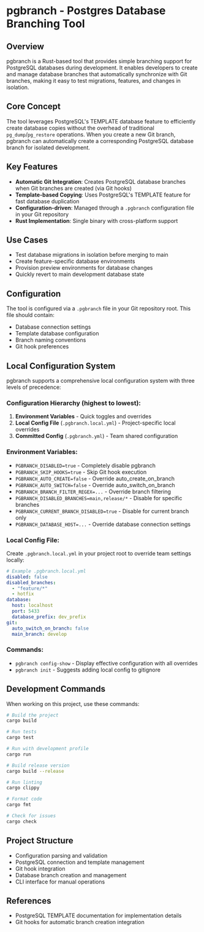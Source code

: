 # pgbranch - Postgres Database Branching Tool

## Overview
pgbranch is a Rust-based tool that provides simple branching support for PostgreSQL databases during development. It enables developers to create and manage database branches that automatically synchronize with Git branches, making it easy to test migrations, features, and changes in isolation.

## Core Concept
The tool leverages PostgreSQL's TEMPLATE database feature to efficiently create database copies without the overhead of traditional `pg_dump`/`pg_restore` operations. When you create a new Git branch, pgbranch can automatically create a corresponding PostgreSQL database branch for isolated development.

## Key Features
- **Automatic Git Integration**: Creates PostgreSQL database branches when Git branches are created (via Git hooks)
- **Template-based Copying**: Uses PostgreSQL's TEMPLATE feature for fast database duplication
- **Configuration-driven**: Managed through a `.pgbranch` configuration file in your Git repository
- **Rust Implementation**: Single binary with cross-platform support

## Use Cases
- Test database migrations in isolation before merging to main
- Create feature-specific database environments
- Provision preview environments for database changes
- Quickly revert to main development database state

## Configuration
The tool is configured via a `.pgbranch` file in your Git repository root. This file should contain:
- Database connection settings
- Template database configuration
- Branch naming conventions
- Git hook preferences

## Local Configuration System

pgbranch supports a comprehensive local configuration system with three levels of precedence:

### Configuration Hierarchy (highest to lowest):
1. **Environment Variables** - Quick toggles and overrides
2. **Local Config File** (`.pgbranch.local.yml`) - Project-specific local overrides  
3. **Committed Config** (`.pgbranch.yml`) - Team shared configuration

### Environment Variables:
- `PGBRANCH_DISABLED=true` - Completely disable pgbranch
- `PGBRANCH_SKIP_HOOKS=true` - Skip Git hook execution
- `PGBRANCH_AUTO_CREATE=false` - Override auto_create_on_branch
- `PGBRANCH_AUTO_SWITCH=false` - Override auto_switch_on_branch
- `PGBRANCH_BRANCH_FILTER_REGEX=...` - Override branch filtering
- `PGBRANCH_DISABLED_BRANCHES=main,release/*` - Disable for specific branches
- `PGBRANCH_CURRENT_BRANCH_DISABLED=true` - Disable for current branch only
- `PGBRANCH_DATABASE_HOST=...` - Override database connection settings

### Local Config File:
Create `.pgbranch.local.yml` in your project root to override team settings locally:

```yaml
# Example .pgbranch.local.yml
disabled: false
disabled_branches:
  - "feature/*"
  - hotfix
database:
  host: localhost
  port: 5433
  database_prefix: dev_prefix
git:
  auto_switch_on_branch: false
  main_branch: develop
```

### Commands:
- `pgbranch config-show` - Display effective configuration with all overrides
- `pgbranch init` - Suggests adding local config to gitignore

## Development Commands
When working on this project, use these commands:

```bash
# Build the project
cargo build

# Run tests
cargo test

# Run with development profile
cargo run

# Build release version
cargo build --release

# Run linting
cargo clippy

# Format code
cargo fmt

# Check for issues
cargo check
```

## Project Structure
- Configuration parsing and validation
- PostgreSQL connection and template management
- Git hook integration
- Database branch creation and management
- CLI interface for manual operations

## References
- PostgreSQL TEMPLATE documentation for implementation details
- Git hooks for automatic branch creation integration